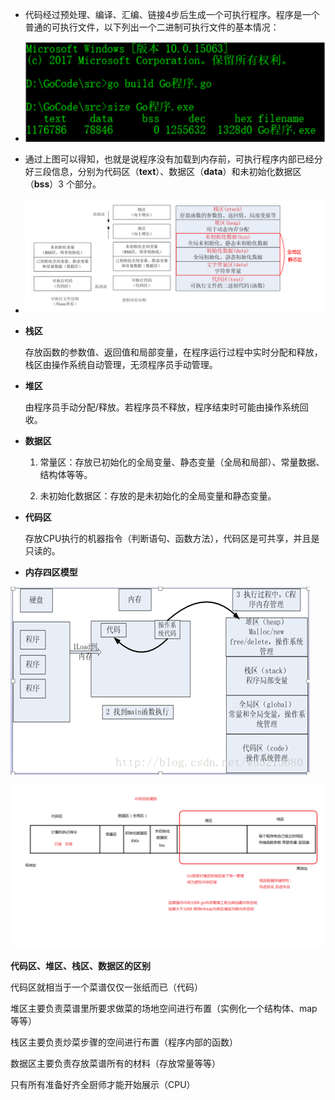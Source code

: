 + 代码经过预处理、编译、汇编、链接4步后⽣成⼀个可执⾏程序。程序是⼀个普通的可执⾏⽂件，以下列出⼀个⼆进制可执⾏⽂件的基本情况：

+ ![](./img/image-20200622220458895.png)

+ 通过上图可以得知，也就是说程序没有加载到内存前，可执⾏程序内部已经分好三段信息，分别为代码区（**text**）、数据区（**data**）和未初始化数据区（**bss**）3 个部分。

+ ![image-20200622221546947](./img\image-20200622221546947.png)

+ **栈区**

  存放函数的参数值、返回值和局部变量，在程序运行过程中实时分配和释放，栈区由操作系统自动管理，无须程序员手动管理。

+ **堆区**

  由程序员手动分配/释放。若程序员不释放，程序结束时可能由操作系统回收。

+ **数据区**

  1. 常量区：存放已初始化的全局变量、静态变量（全局和局部）、常量数据、结构体等等。

  2. 未初始化数据区：存放的是未初始化的全局变量和静态变量。

+ **代码区**

  存放CPU执行的机器指令（判断语句、函数方法），代码区是可共享，并且是只读的。

+ **内存四区模型**

![img](./img/20140828163509798.png)

![07内存四区模型](./img\07内存四区模型.png)

**代码区、堆区、栈区、数据区的区别**

代码区就相当于一个菜谱仅仅一张纸而已（代码）

堆区主要负责菜谱里所要求做菜的场地空间进行布置（实例化一个结构体、map等等）

栈区主要负责炒菜步骤的空间进行布置（程序内部的函数）

数据区主要负责存放菜谱所有的材料（存放常量等等）

只有所有准备好齐全厨师才能开始展示（CPU）
